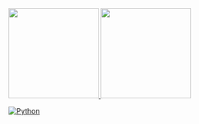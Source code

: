 <div>
<a href="https://github.com/seu-usuário-aqui">
<img loading="lazy" height="180em" src="https://github-readme-stats.vercel.app/api/top-langs/?username=ySheet4&layout=compact&langs_count=7&theme=dracula"/>
<img loading="lazy" height="180em" src="https://github-readme-stats.vercel.app/api?username=ySheet4&show_icons=true&theme=dracula&include_all_commits=true&count_private=true"/>
</div>

<!---
ySheet4/ySheet4 is a ✨ special ✨ repository because its `README.md` (this file) appears on your GitHub profile.
You can click the Preview link to take a look at your changes.
--->

![Python](https://img.shields.io/badge/Python-3776AB?style=for-the-badge&logo=python&logoColor=white)